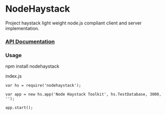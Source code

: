 # NodeHaystack

Project haystack light weight node.js compliant client and server implementation.

### [API Documentation](http://lynxspring.bitbucket.org/nodehaystack/)

### Usage

npm install nodehaystack

index.js

    var hs = require('nodehaystack');

    var app = new hs.app('Node Haystack Toolkit', hs.TestDatabase, 3000, '');

    app.start();

